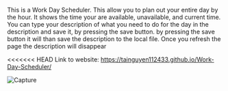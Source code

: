 This is a Work Day Scheduler. This allow you to plan out your entire day by the hour. It shows the time your are available, unavailable, and current time. You can type your description of what you need to do for the day in the description and save it, by pressing the save button. by pressing the save button it will than save the description to the local file. Once you refresh the page the description will disappear

<<<<<<< HEAD
Link to website: https://tainguyen112433.github.io/Work-Day-Scheduler/


![Capture](https://user-images.githubusercontent.com/87043085/135685220-065bd929-3f81-422c-8db1-dc8086690f48.PNG)

